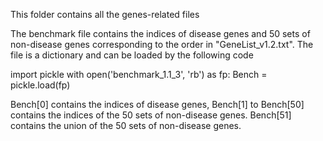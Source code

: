 This folder contains all the genes-related files

The benchmark file contains the indices of disease genes and 50 sets of non-disease genes corresponding to the order in "GeneList_v1.2.txt". The file is a dictionary and can be loaded by the following code

import pickle
with open('benchmark_1.1_3', 'rb') as fp:
    Bench = pickle.load(fp)
    
Bench[0] contains the indices of disease genes, Bench[1] to Bench[50] contains the indices of the 50 sets of non-disease genes. Bench[51] contains the union of the 50 sets of non-disease genes.
